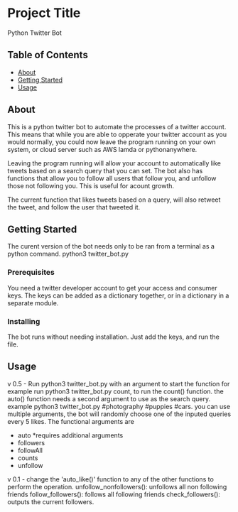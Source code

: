 # Project Title

Python Twitter Bot

## Table of Contents

- [About](#about)
- [Getting Started](#getting_started)
- [Usage](#usage)

## About <a name = "about"></a>

This is a python twitter bot to automate the processes of a twitter account.
This means that while you are able to opperate your twitter account as you would normally,
you could now leave the program running on your own system, or cloud server such as AWS lamda or pythonanywhere.

Leaving the program running will allow your account to automatically like tweets based on a search query that you can set.
The bot also has functions that allow you to follow all users that follow you, and unfollow those not following you.
This is useful for acount growth.

The current function that likes tweets based on a query, will also retweet the tweet, and follow the user that tweeted it.

## Getting Started <a name = "getting_started"></a>

The curent version of the bot needs only to be ran from a terminal as a python command. python3 twitter_bot.py

### Prerequisites

You need a twitter developer account to get your access and consumer keys.
The keys can be added as a dictionary together, or in a dictionary in a separate module.

### Installing

The bot runs without needing installation.
Just add the keys, and run the file.

## Usage <a name = "usage"></a>

v 0.5 - Run python3 twitter_bot.py with an argument to start the function
for example run python3 twitter_bot.py count, to run the count() function.
the auto() function needs a second argument to use as the search query.
example python3 twitter_bot.py #photography #puppies #cars.
you can use multiple arguments, the bot will randomly choose one of the inputed
queries every 5 likes.
The functional arguments are

- auto \*requires additional arguments
- followers
- followAll
- counts
- unfollow

v 0.1 - change the 'auto_like()' function to any of the other functions to perform the operation.
unfollow_nonfollowers(): unfollows all non following friends
follow_followers(): follows all following friends
check_followers(): outputs the current followers.
